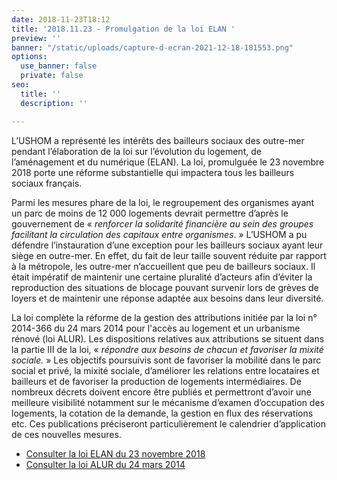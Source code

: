 ```yaml
---
date: 2018-11-23T18:12
title: '2018.11.23 - Promulgation de la loi ELAN '
preview: ''
banner: "/static/uploads/capture-d-ecran-2021-12-18-181553.png"
options:
  use_banner: false
  private: false
seo:
  title: ''
  description: ''

---
```

L’USHOM a représenté les intérêts des bailleurs sociaux des outre-mer pendant l’élaboration de la loi sur l’évolution du logement, de l’aménagement et du numérique (ELAN). La loi, promulguée le 23 novembre 2018 porte une réforme substantielle qui impactera tous les bailleurs sociaux français.

Parmi les mesures phare de la loi, le regroupement des organismes ayant un parc de moins de 12 000 logements devrait permettre d’après le gouvernement de « _renforcer la solidarité financière au sein des groupes facilitant la circulation des capitaux entre organismes_. » L’USHOM a pu défendre l’instauration d’une exception pour les bailleurs sociaux ayant leur siège en outre-mer. En effet, du fait de leur taille souvent réduite par rapport à la métropole, les outre-mer n’accueillent que peu de bailleurs sociaux. Il était impératif de maintenir une certaine pluralité d’acteurs afin d’éviter la reproduction des situations de blocage pouvant survenir lors de grèves de loyers et de maintenir une réponse adaptée aux besoins dans leur diversité.

La loi complète la réforme de la gestion des attributions initiée par la loi n° 2014-366 du 24 mars 2014 pour l'accès au logement et un urbanisme rénové (loi ALUR). Les dispositions relatives aux attributions se situent dans la partie III de la loi, « _répondre aux besoins de chacun et favoriser la mixité sociale._ » Les objectifs poursuivis sont de favoriser la mobilité dans le parc social et privé, la mixité sociale, d’améliorer les relations entre locataires et bailleurs et de favoriser la production de logements intermédiaires. De nombreux décrets doivent encore être publiés et permettront d’avoir une meilleure visibilité notamment sur le mécanisme d’examen d’occupation des logements, la cotation de la demande, la gestion en flux des réservations etc. Ces publications préciseront particulièrement le calendrier d’application de ces nouvelles mesures.

* [Consulter la loi ELAN du 23 novembre 2018](https://www.legifrance.gouv.fr/jorf/id/JORFTEXT000037639478/)
* [Consulter la loi ALUR du 24 mars 2014](https://www.legifrance.gouv.fr/loda/id/JORFTEXT000028772256/2020-09-12/)